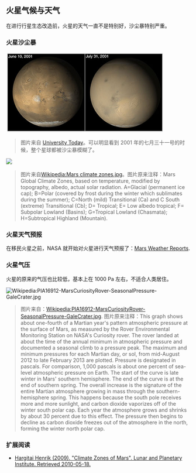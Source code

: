 ## 火星气候与天气



在进行行星生态改造前，火星的天气一直不是特别好，沙尘暴特别严重。


### 火星沙尘暴




![](../../resources/duststorms.jpg)

> 图片来自 [University Today](http://www.universetoday.com/14892/mars-dust-storms/)。可以明显看到 2001 年的七月三十一号的时候，整个星球都被沙尘暴模糊了。

![](https://upload.wikimedia.org/wikipedia/en/d/da/Mars_climate_zones.jpg)


> 图片来自[Wikipedia:Mars climate zones.jpg](https://en.wikipedia.org/wiki/File:Mars_climate_zones.jpg)。图片原来注释：Mars Global Climate Zones, based on temperature, modified by topography, albedo, actual solar radiation. A=Glacial (permanent ice cap); B=Polar (covered by frost during the winter which sublimates during the summer); C=North (mild) Transitional (Ca) and C South (extreme) Transitional (Cb); D= Tropical; E= Low albedo tropical; F= Subpolar Lowland (Basins); G=Tropical Lowland (Chasmata); H=Subtropical Highland (Mountain).



### 火星天气预报

在移民火星之前，NASA 就开始对火星进行天气预报了：[Mars Weather Reports](http://www.msss.com/msss_images/subject/weather_reports.html).


### 火星气压


火星的原来的气压也比较低，基本上在 1000 Pa 左右，不适合人类居住。

![Wikipedia:PIA16912-MarsCuriosityRover-SeasonalPressure-GaleCrater.jpg](https://upload.wikimedia.org/wikipedia/commons/8/82/PIA16912-MarsCuriosityRover-SeasonalPressure-GaleCrater.jpg)

> 图片来自：[Wikipedia:PIA16912-MarsCuriosityRover-SeasonalPressure-GaleCrater.jpg](https://en.wikipedia.org/wiki/File:PIA16912-MarsCuriosityRover-SeasonalPressure-GaleCrater.jpg). 图片原来注释：This graph shows about one-fourth of a Martian year's pattern atmospheric pressure at the surface of Mars, as measured by the Rover Environmental Monitoring Station on NASA's Curiosity rover. The rover landed at about the time of the annual minimum in atmospheric pressure and documented a seasonal climb to a pressure peak. The maximum and minimum pressures for each Martian day, or sol, from mid-August 2012 to late February 2013 are plotted. Pressure is designated in pascals. For comparison, 1,000 pascals is about one percent of sea-level atmospheric pressure on Earth. 
The start of the curve is late winter in Mars' southern hemisphere. The end of the curve is at the end of southern spring. The overall increase is the signature of the entire Martian atmosphere growing in mass through the southern-hemisphere spring. This happens because the south pole receives more and more sunlight, and carbon dioxide vaporizes off of the winter south polar cap. Each year the atmosphere grows and shrinks by about 30 percent due to this effect. The pressure then begins to decline as carbon dioxide freezes out of the atmosphere in the north, forming the winter north polar cap.




### 扩展阅读

* [Hargitai Henrik (2009). "Climate Zones of Mars". Lunar and Planetary Institute. Retrieved 2010-05-18.](http://www.lpi.usra.edu/meetings/lpsc2010/pdf/1199.pdf)